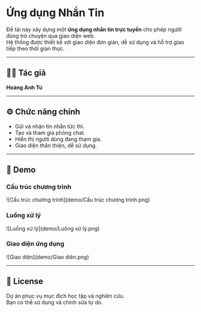 # Ứng dụng Nhắn Tin

Đề tài này xây dựng một **ứng dụng nhắn tin trực tuyến** cho phép người dùng trò chuyện qua giao diện web.  
Hệ thống được thiết kế với giao diện đơn giản, dễ sử dụng và hỗ trợ giao tiếp theo thời gian thực.

---

## 👨‍💻 Tác giả
**Hoàng Anh Tú**

---

## ⚙️ Chức năng chính
- Gửi và nhận tin nhắn tức thì.  
- Tạo và tham gia phòng chat.  
- Hiển thị người dùng đang tham gia.  
- Giao diện thân thiện, dễ sử dụng.  

---

## 📸 Demo

### Cấu trúc chương trình
![Cấu trúc chương trình](demo/Cấu trúc chương trình.png)

### Luồng xử lý
![Luồng xử lý](demo/Luông xử lý.png)

### Giao diện ứng dụng
![Giao diện](demo/Giao diên.png)

---

## 📄 License
Dự án phục vụ mục đích học tập và nghiên cứu.  
Bạn có thể sử dụng và chỉnh sửa tự do.
